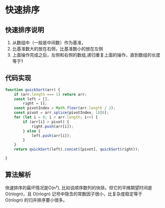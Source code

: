 <!--
 * @Description: 
 * @Version: 2.0
 * @Autor: tengyu
 * @Date: 2022-02-12 15:41:41
 * @LastEditors: tengyu
 * @LastEditTime: 2022-04-25 23:49:05
-->

# 快速排序

## 快速排序说明

1. 从数组中（一般是中间数）作为基准，
2. 比基准数大的放在右侧，比基准数小的放在左侧
3. 上面操作完成之后，左侧和右侧的数组,递归重复上面的操作，直到数组的长度等于1

## 代码实现

```js
function quickSort(arr) {
    if (arr.length === 1) return arr;
    const left = [],
        right = [];
    const pivotIndex = Math.floor(arr.length / 2);
    const pivot = arr.splice(pivotIndex, 1)[0];
    for (let i = 0; i < arr.length; i++) {
        if (arr[i] > pivot) {
            right.push(arr[i]);
        } else {
            left.push(arr[i]);
        }
    }
    return quickSort(left).concat([pivot], quickSort(right));

}
```

## 算法解析

快速排序的最坏情况是O(n²), 比如说顺序数列的快排。但它的平摊期望时间是 O(nlogn)，且 O(nlogn) 记号中隐含的常数因子很小，比复杂度稳定等于 O(nlogn) 的归并排序要小很多。
